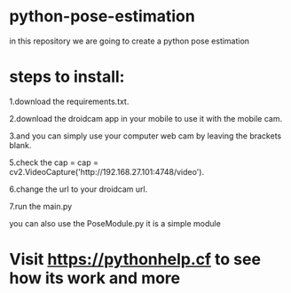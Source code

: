 # python-pose-estimation
in this repository we are going to create a python pose estimation

<h1>steps to install:</h1>
<p>1.download the requirements.txt.</p>
<p>2.download the droidcam app in your mobile to use it with the mobile cam.</p>
<p>3.and you can simply use your computer web cam by leaving the brackets blank.</p>
<p>5.check the cap = cap = cv2.VideoCapture('http://192.168.27.101:4748/video').</p>
<p>6.change the url to your droidcam url. </p>
<p>7.run the main.py</p>

you can also use the PoseModule.py it is a simple module


# Visit https://pythonhelp.cf to see how its work and more
